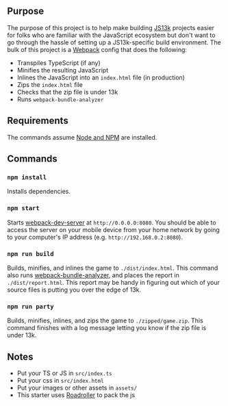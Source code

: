 ## Purpose

The purpose of this project is to help make building [JS13k](https://js13kgames.com/) projects easier for folks who are familiar with the JavaScript ecosystem but don't want to go through the hassle of setting up a JS13k-specific build environment. The bulk of this project is a [Webpack](https://webpack.js.org/) config that does the following: 

- Transpiles TypeScript (if any)
- Minifies the resulting JavaScript
- Inlines the JavaScript into an `index.html` file (in production)
- Zips the `index.html` file
- Checks that the zip file is under 13k
- Runs `webpack-bundle-analyzer`

## Requirements

The commands assume [Node and NPM](https://docs.npmjs.com/downloading-and-installing-node-js-and-npm) are installed.

## Commands

### `npm install`

Installs dependencies.

### `npm start`

Starts [webpack-dev-server](https://webpack.js.org/configuration/dev-server/) at `http://0.0.0.0:8080`. You should be able to access the server on your mobile device from your home network by going to your computer's IP address (e.g. `http://192.168.0.2:8080`).

### `npm run build`

Builds, minifies, and inlines the game to `./dist/index.html`. This command also runs [webpack-bundle-analyzer](https://github.com/webpack-contrib/webpack-bundle-analyzer), and places the report in `./dist/report.html`. This report may be handy in figuring out which of your source files is putting you over the edge of 13k.

### `npm run party`

Builds, minifies, inlines, and zips the game to `./zipped/game.zip`. This command finishes with a log message letting you know if the zip file is under 13k.

## Notes

- Put your TS or JS in `src/index.ts`
- Put your css in `src/index.html`
- Put your images or other assets in `assets/`
- This starter uses [Roadroller](https://github.com/lifthrasiir/roadroller) to pack the js 
